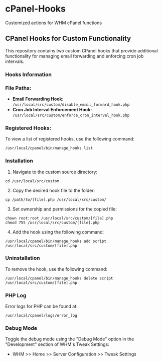 # cPanel-Hooks
Customized actions for WHM cPanel functions

## CPanel Hooks for Custom Functionality

This repository contains two custom CPanel hooks that provide additional functionality for managing email forwarding and enforcing cron job intervals.

### Hooks Information

### File Paths:

- **Email Forwarding Hook:** `/usr/local/src/custom/disable_email_forward_hook.php`
- **Cron Job Interval Enforcement Hook:** `/usr/local/src/custom/enforce_cron_interval_hook.php`

### Registered Hooks:

To view a list of registered hooks, use the following command:

```
/usr/local/cpanel/bin/manage_hooks list
```

### Installation

1. Navigate to the custom source directory:

```
cd /usr/local/src/custom
```

2. Copy the desired hook file to the folder:

```
cp /path/to/[file].php /usr/local/src/custom/
```

3. Set ownership and permissions for the copied file:

```
chown root:root /usr/local/src/custom/[file].php
chmod 755 /usr/local/src/custom/[file].php
```

4. Add the hook using the following command:

```
/usr/local/cpanel/bin/manage_hooks add script /usr/local/src/custom/[file].php
```

### Uninstallation

To remove the hook, use the following command:

```
/usr/local/cpanel/bin/manage_hooks delete script /usr/local/src/custom/[file].php
```

### PHP Log

Error logs for PHP can be found at:

```
/usr/local/cpanel/logs/error_log
```

### Debug Mode

Toggle the debug mode using the "Debug Mode" option in the "Development" section of WHM's Tweak Settings:

- WHM >> Home >> Server Configuration >> Tweak Settings
